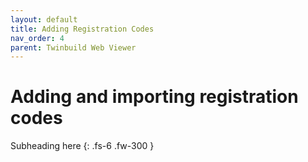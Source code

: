 ```yaml
---
layout: default
title: Adding Registration Codes
nav_order: 4
parent: Twinbuild Web Viewer
---
```


# Adding and importing registration codes

Subheading here
{: .fs-6 .fw-300 }

